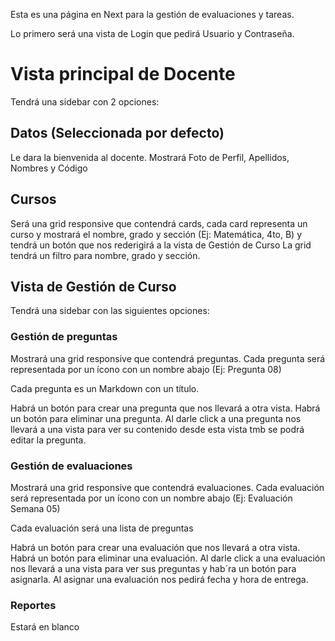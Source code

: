 Esta es una página en Next para la gestión de evaluaciones y tareas.

Lo primero será una vista de Login que pedirá Usuario y Contraseña.

# Vista principal de Docente
Tendrá una sidebar con 2 opciones:

## Datos (Seleccionada por defecto)

Le dara la bienvenida al docente. Mostrará Foto de Perfil, Apellidos, Nombres y Código

## Cursos

Será una grid responsive que contendrá cards, cada card representa un curso
y mostrará el nombre, grado y sección (Ej: Matemática, 4to, B) y tendrá un botón que nos rederigirá a la vista de Gestión de Curso
La grid tendrá un filtro para nombre, grado y sección.

## Vista de Gestión de Curso

Tendrá una sidebar con las siguientes opciones:

### Gestión de preguntas

Mostrará una grid responsive que contendrá preguntas. Cada pregunta será representada por un ícono con un nombre abajo (Ej: Pregunta 08)

Cada pregunta es un Markdown con un título.

Habrá un botón para crear una pregunta que nos llevará a otra vista.
Habrá un botón para eliminar una pregunta.
Al darle click a una pregunta nos llevará a una vista para ver su contenido desde esta vista tmb se podrá editar la pregunta.

### Gestión de evaluaciones

Mostrará una grid responsive que contendrá evaluaciones. Cada evaluación será representada por un ícono con un nombre abajo (Ej: Evaluación Semana 05)

Cada evaluación será una lista de preguntas

Habrá un botón para crear una evaluación que nos llevará a otra vista.
Habrá un botón para eliminar una evaluación.
Al darle click a una evaluación nos llevará a una vista para ver sus preguntas y hab´ra un botón para asignarla. Al asignar una evaluación nos pedirá fecha y hora de entrega.

### Reportes

Estará en blanco



